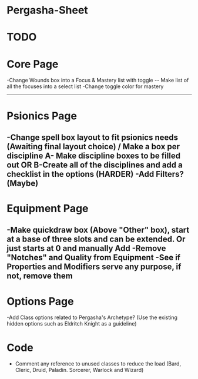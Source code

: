 # Pergasha-Sheet
# TODO

# Core Page
-Change Wounds box into a Focus & Mastery list with toggle -- Make list of all the focuses into a select list
-Change toggle color for mastery
<!-- -Change Effects and Conditions box into a features and traits list
-Add filler text to extra resources boxes (Class and other) to make the editable field obvious
-Change spell burnout to Psi Limit with a drop down option from 2 to 8
-Remove Fate and Inspiration and add two boxes like the speed one with editable field and title
-Change Background to Tribe/Clan
-Fix the clicking output of Psionics Save DC  -->
-----------------
# Psionics Page
<!-- -Change spell burnout to Psi Limit with a drop down option from 1 to 8 (Make it reference the value on core page? Like attack and DC) ---->
<!-- -Psionics Nullifying Conditions box  -->
-Change spell box layout to fit psionics needs (Awaiting final layout choice) / Make a box per discipline
  A- Make discipline boxes to be filled out
  OR
  B-Create all of the disciplines and add a checklist in the options (HARDER)
-Add Filters? (Maybe)
-----------------
# Equipment Page
-Make quickdraw box (Above "Other" box), start at a base of three slots and can be extended. Or just starts at 0 and manually Add
-Remove "Notches" and Quality from Equipment
-See if Properties and Modifiers serve any purpose, if not, remove them
-----------------
# Options Page
<!-- -Remove Custom Classes  -->
<!-- -Remove Spell Slot Modifiers  -->
-Add Class options related to Pergasha's Archetype? (Use the existing hidden options such as Eldritch Knight as a guideline)

# Code

- Comment any reference to unused classes to reduce the load (Bard, Cleric, Druid, Paladin. Sorcerer, Warlock and Wizard)
